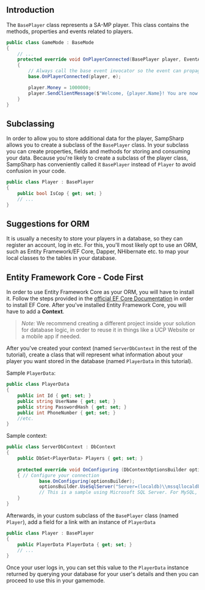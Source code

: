 Introduction
------------
The `BasePlayer` class represents a SA-MP player. This class contains the
methods, properties and events related to players. 

``` cs
public class GameMode : BaseMode
{
    // ...
    protected override void OnPlayerConnected(BasePlayer player, EventArgs e)
    {
        // Always call the base event invocator so the event can propagate.
        base.OnPlayerConnected(player, e);

        player.Money = 1000000;
        player.SendClientMessage($"Welcome, {player.Name}! You are now a millionaire!");
    }
}
```

Subclassing
-----------
In order to allow you to store additional data for the player, SampSharp allows you to create a subclass of the `BasePlayer` class. In your subclass you can create properties, fields and methods for storing and consuming your data. Because you're likely to create a subclass of the player class, SampSharp has conveniently called it `BasePlayer` instead of `Player` to avoid confusion in your code.

``` cs
public class Player : BasePlayer
{
    public bool IsCop { get; set; }
    // ...
}
```

Suggestions for ORM
-----------
It is usually a necesity to store your players in a database, so they can register an account, log in etc. For this, you'll most likely opt to use an ORM, such as Entity Framework/EF Core, Dapper, NHibernate etc. to map your local classes to the tables in your database.


Entity Framework Core - Code First
-----------
In order to use Entity Framework Core as your ORM, you will have to install it. Follow the steps provided in the [official EF Core Documentation](https://docs.microsoft.com/en-us/ef/core/get-started/install/) in order to install EF Core. 
After you've installed Entity Framework Core, you will have to add a **Context**.

>_Note:_ We recommend creating a different project inside your solution for database logic, in order to reuse it in things like a UCP Website or a mobile app if needed.

After you've created your context (named `ServerDbContext` in the rest of the tutorial), create a class that will represent what information about your player you want stored in the database (named `PlayerData` in this tutorial).

Sample `PlayerData`:
``` cs
public class PlayerData
{
    public int Id { get; set; }
    public string UserName { get; set; }
    public string PasswordHash { get; set; }
    public int PhoneNumber { get; set; }
    //etc.
}
```

Sample context:
``` cs
public class ServerDbContext : DbContext
{
    public DbSet<PlayerData> Players { get; set; }
    
    protected override void OnConfiguring (DbContextOptionsBuilder optionsBuilder)
    { // Configure your connection
            base.OnConfiguring(optionsBuilder);
            optionsBuilder.UseSqlServer("Server=(localdb)\\mssqllocaldb;Database=mydatabase;Trusted_Connection=True;");
            // This is a sample using Microsoft SQL Server. For MySQL, install a provider and use UseMySql instead of SqlServer.
    }
}
```

Afterwards, in your custom subclass of the `BasePlayer` class (named `Player`), add a field for a link with an instance of `PlayerData`

```cs
public class Player : BasePlayer
{
    public PlayerData PlayerData { get; set; }
    // ...
}
```

Once your user logs in, you can set this value to the `PlayerData` instance returned by querying your database for your user's details and then you can proceed to use this in your gamemode.
